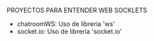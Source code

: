PROYECTOS PARA ENTENDER WEB SOCKLETS
- chatroomWS: Uso de libreria 'ws'
- socket.io: Uso de libreria 'socket.io'
